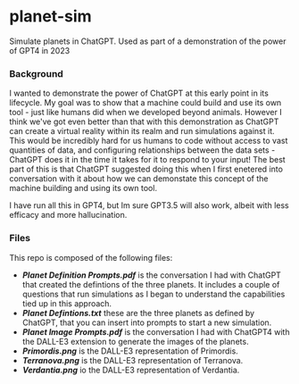 # planet-sim
Simulate planets in ChatGPT.  Used as part of a demonstration of the power of GPT4 in 2023

### Background
I wanted to demonstrate the power of ChatGPT at this early point in its lifecycle.  My goal was to show that a machine could build and use its own tool - just like humans did when we developed beyond animals.  However I think we've got even better than that with this demonstration as ChatGPT can create a virtual reality within its realm and run simulations against it.  This would be incredibly hard for us humans to code without access to vast quantities of data, and configuring relationships between the data sets - ChatGPT does it in the time it takes for it to respond to your input!  The best part of this is that ChatGPT suggested doing this when I first enetered into conversation with it about how we can demonstate this concept of the machine building and using its own tool.

I have run all this in GPT4, but Im sure GPT3.5 will also work, albeit with less efficacy and more hallucination.

### Files
This repo is composed of the following files:

-  ***Planet Definition Prompts.pdf*** is the conversation I had with ChatGPT that created the defintions of the three planets.  It includes a couple of questions that run simulations as I began to understand the capabilities tied up in this approach.
-  ***Planet Defintions.txt*** these are the three planets as defined by ChatGPT, that you can insert into prompts to start a new simulation.
-  ***Planet Image Prompts.pdf*** is the conversation I had with ChatGPT4 with the DALL-E3 extension to generate the images of the planets.
-  ***Primordis.png*** is the DALL-E3 representation of Primordis.
-  ***Terranova.png*** is the DALL-E3 representation of Terranova.
-  ***Verdantia.png*** io the DALL-E3 representation of Verdantia.
